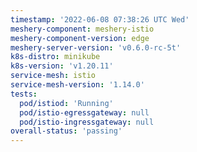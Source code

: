 ```yaml
---
timestamp: '2022-06-08 07:38:26 UTC Wed'
meshery-component: meshery-istio
meshery-component-version: edge
meshery-server-version: 'v0.6.0-rc-5t'
k8s-distro: minikube
k8s-version: 'v1.20.11'
service-mesh: istio
service-mesh-version: '1.14.0'
tests:
  pod/istiod: 'Running'
  pod/istio-egressgateway: null
  pod/istio-ingressgateway: null
overall-status: 'passing'
---
```

